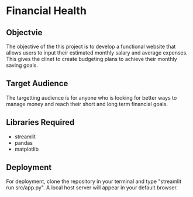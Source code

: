 # Financial Health

## Objectvie
The objective of the this project is to develop a functional website that allows users to input their estimated monthly salary and average expenses. This gives the clinet to create budgeting plans to achieve their monthly saving goals.

## Target Audience
The targetting audience is for anyone who is looking for better ways to manage money and reach their short and long term financial goals.

## Libraries Required
* streamlit
* pandas
* matplotlib

## Deployment
For deployment, clone the repository in your terminal and type "streamlit run src/app.py". A local host server will appear in your default browser. 
  

